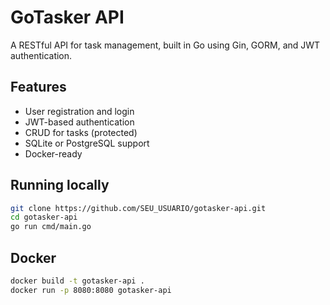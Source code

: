 # GoTasker API

A RESTful API for task management, built in Go using Gin, GORM, and JWT authentication.

## Features
- User registration and login
- JWT-based authentication
- CRUD for tasks (protected)
- SQLite or PostgreSQL support
- Docker-ready

## Running locally

```bash
git clone https://github.com/SEU_USUARIO/gotasker-api.git
cd gotasker-api
go run cmd/main.go
```

## Docker

```bash
docker build -t gotasker-api .
docker run -p 8080:8080 gotasker-api
```
